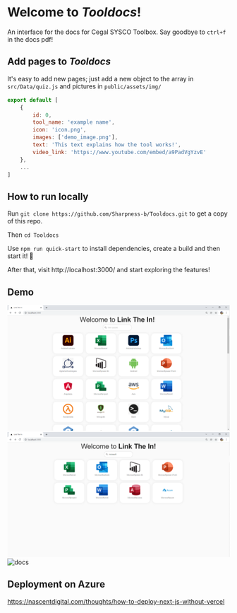 # Welcome to *Tooldocs*!
An interface for the docs for Cegal SYSCO Toolbox. Say goodbye to `ctrl+f` in the docs pdf!

## Add pages to *Tooldocs*
It's easy to add new pages; just add a new object to the array in `src/Data/quiz.js` and pictures in `public/assets/img/`

```javascript
export default [
    {
        id: 0,
        tool_name: 'example name',
        icon: 'icon.png',
        images: ['demo_image.png'],
        text: 'This text explains how the tool works!',
        video_link: 'https://www.youtube.com/embed/a9PadVgYzvE'
    },
    ...
]
```

## How to run locally
Run `git clone https://github.com/Sharpness-b/Tooldocs.git` to get a copy of this repo.

Then `cd Tooldocs`

Use `npm run quick-start` to install dependencies, create a build and then start it! 🚀

After that, visit http://localhost:3000/ and start exploring the features!

## Demo
![homepage](readme_images/home.png?raw=true)
![filter tools](readme_images/filter.png?raw=true)
![docs](readme_images/docs.png?raw=true)


## Deployment on Azure
https://nascentdigital.com/thoughts/how-to-deploy-next-js-without-vercel